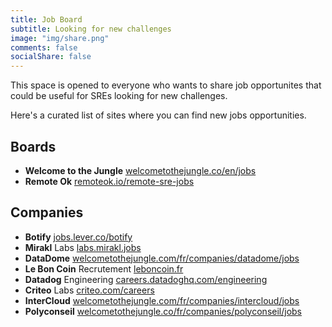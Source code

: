 ```yaml
---
title: Job Board
subtitle: Looking for new challenges
image: "img/share.png"
comments: false
socialShare: false
---
```

This space is opened to everyone who wants to share job opportunites that could
be useful for SREs looking for new challenges.

Here's a curated list of sites where you can find new jobs opportunities.

## Boards

* **Welcome to the Jungle**
  [welcometothejungle.co/en/jobs](https://www.welcometothejungle.com/en/jobs?query=sre)
* **Remote Ok**
  [remoteok.io/remote-sre-jobs](https://remoteok.io/remote-sre-jobs)

## Companies

* **Botify**
  [jobs.lever.co/botify](https://jobs.lever.co/botify/1cba7099-c0e1-4866-9c87-1a863b415852?lever-origin=applied&lever-source%5B%5D=Job%20Board)
* **Mirakl** Labs
  [labs.mirakl.jobs](https://labs.mirakl.jobs/emplois)
* **DataDome**
  [welcometothejungle.com/fr/companies/datadome/jobs](https://www.welcometothejungle.com/fr/companies/datadome/jobs)
* **Le Bon Coin** Recrutement
  [leboncoin.fr](https://www.leboncoin.fr/boutique/11532/postulez_aux_offres_d_emploi_leboncoin.htm/)
* **Datadog** Engineering
  [careers.datadoghq.com/engineering](https://careers.datadoghq.com/engineering/)
* **Criteo** Labs
  [criteo.com/careers](https://careers.criteo.com/search-results?keywords=sre)
* **InterCloud**
  [welcometothejungle.com/fr/companies/intercloud/jobs](https://www.welcometothejungle.com/fr/companies/intercloud/jobs)
* **Polyconseil**
  [welcometothejungle.co/fr/companies/polyconseil/jobs](https://www.welcometothejungle.com/fr/companies/polyconseil/jobs)
